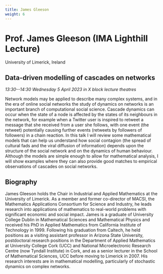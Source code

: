 ```yaml
---
title: James Gleeson
weight: 6
---
```


# Prof. James Gleeson (IMA Lighthill Lecture)

University of Limerick, Ireland

## Data-driven modelling of cascades on networks

*13:30--14:30 Wednesday 5 April 2023 in X block lecture theatres*

Network models may be applied to describe many complex systems, and in the era of online social networks the study of dynamics on networks is an important branch of computational social science.  Cascade dynamics can occur when the state of a node is affected by the states of its neighbours in the network, for example when a Twitter user is inspired to retweet a message that she received from a user she follows, with one event (the retweet) potentially causing further events (retweets by followers of followers) in a chain reaction. In this talk I will review some mathematical models that can help us understand how social contagion (the spread of cultural fads and the viral diffusion of information) depends upon the structure of the social network and on the dynamics of human behaviour. Although the models are simple enough to allow for mathematical analysis, I will show examples where they can also provide good matches to empirical observations of cascades on social networks.

## Biography

James Gleeson holds the Chair in Industrial and Applied Mathematics at the University of Limerick. As a member and former co-director of MACSI, the Mathematics Applications Consortium for Science and Industry, he leads research into applications of mathematics to real-world problems with significant economic and social impact. James is a graduate of University College Dublin in Mathematical Sciences and Mathematical Physics and received his PhD in Applied Mathematics from California Institute of Technology in 1999. Following his graduation from Caltech, he held positions as a visiting assistant professor in Arizona State University, postdoctoral research positions in the Department of Applied Mathematics at University College Cork (UCC) and National Microelectronic Research Centre (now Tyndall Institute) in Cork, and as a senior lecturer in the School of Mathematical Sciences, UCC before moving to Limerick in 2007. His research interests are in mathematical modelling, particularly of stochastic dynamics on complex networks.
